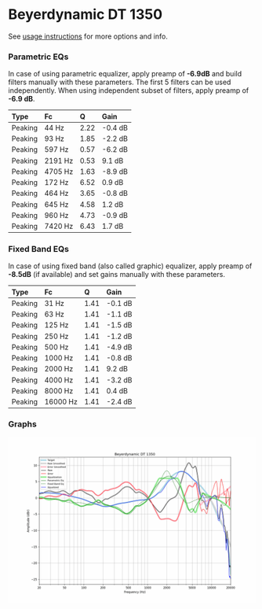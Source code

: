 # Beyerdynamic DT 1350
See [usage instructions](https://github.com/jaakkopasanen/AutoEq#usage) for more options and info.

### Parametric EQs
In case of using parametric equalizer, apply preamp of **-6.9dB** and build filters manually
with these parameters. The first 5 filters can be used independently.
When using independent subset of filters, apply preamp of **-6.9 dB**.

| Type    | Fc      |    Q | Gain    |
|:--------|:--------|:-----|:--------|
| Peaking | 44 Hz   | 2.22 | -0.4 dB |
| Peaking | 93 Hz   | 1.85 | -2.2 dB |
| Peaking | 597 Hz  | 0.57 | -6.2 dB |
| Peaking | 2191 Hz | 0.53 | 9.1 dB  |
| Peaking | 4705 Hz | 1.63 | -8.9 dB |
| Peaking | 172 Hz  | 6.52 | 0.9 dB  |
| Peaking | 464 Hz  | 3.65 | -0.8 dB |
| Peaking | 645 Hz  | 4.58 | 1.2 dB  |
| Peaking | 960 Hz  | 4.73 | -0.9 dB |
| Peaking | 7420 Hz | 6.43 | 1.7 dB  |

### Fixed Band EQs
In case of using fixed band (also called graphic) equalizer, apply preamp of **-8.5dB**
(if available) and set gains manually with these parameters.

| Type    | Fc       |    Q | Gain    |
|:--------|:---------|:-----|:--------|
| Peaking | 31 Hz    | 1.41 | -0.1 dB |
| Peaking | 63 Hz    | 1.41 | -1.1 dB |
| Peaking | 125 Hz   | 1.41 | -1.5 dB |
| Peaking | 250 Hz   | 1.41 | -1.2 dB |
| Peaking | 500 Hz   | 1.41 | -4.9 dB |
| Peaking | 1000 Hz  | 1.41 | -0.8 dB |
| Peaking | 2000 Hz  | 1.41 | 9.2 dB  |
| Peaking | 4000 Hz  | 1.41 | -3.2 dB |
| Peaking | 8000 Hz  | 1.41 | 0.4 dB  |
| Peaking | 16000 Hz | 1.41 | -2.4 dB |

### Graphs
![](./Beyerdynamic%20DT%201350.png)